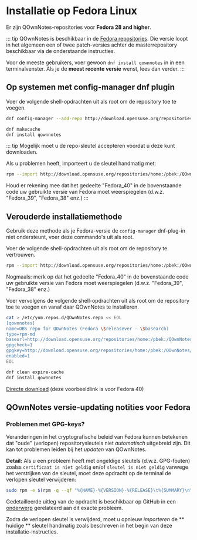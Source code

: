 # Installatie op Fedora Linux

Er zijn QOwnNotes-repositories voor **Fedora 28 and higher**.

::: tip
QOwnNotes is beschikbaar in de [Fedora repositories](https://packages.fedoraproject.org/pkgs/qownnotes/qownnotes/). Die versie loopt in het algemeen een of twee patch-versies achter de masterrepository beschikbaar via de onderstaande instructies.

Voor de meeste gebruikers, voer gewoon `dnf install qownnotes` in in een terminalvenster. Als je de **meest recente versie** wenst, lees dan verder.
:::

## Op systemen met config-manager dnf plugin

Voer de volgende shell-opdrachten uit als root om de repository toe te voegen.

```bash
dnf config-manager --add-repo http://download.opensuse.org/repositories/home:/pbek:/QOwnNotes/Fedora_\$releasever/

dnf makecache
dnf install qownnotes
```

::: tip
Mogelijk moet u de repo-sleutel accepteren voordat u deze kunt downloaden.

Als u problemen heeft, importeert u de sleutel handmatig met:

```bash
rpm --import http://download.opensuse.org/repositories/home:/pbek:/QOwnNotes/Fedora_40/repodata/repomd.xml.key
```
Houd er rekening mee dat het gedeelte "Fedora_40" in de bovenstaande code uw gebruikte versie van Fedora moet weerspiegelen (d.w.z. "Fedora_39", "Fedora_38" enz.)
:::

## Verouderde installatiemethode

Gebruik deze methode als je Fedora-versie de `config-manager` dnf-plug-in niet ondersteunt, voer deze commando's uit als root.

Voer de volgende shell-opdrachten uit als root om de repository te vertrouwen.

```bash
rpm --import http://download.opensuse.org/repositories/home:/pbek:/QOwnNotes/Fedora_40/repodata/repomd.xml.key
```
Nogmaals: merk op dat het gedeelte "Fedora_40" in de bovenstaande code uw gebruikte versie van Fedora moet weerspiegelen (d.w.z. "Fedora_39", "Fedora_38" enz.)

Voer vervolgens de volgende shell-opdrachten uit als root om de repository toe te voegen en vanaf daar QOwnNotes te installeren.

```bash
cat > /etc/yum.repos.d/QOwnNotes.repo << EOL
[qownnotes]
name=OBS repo for QOwnNotes (Fedora \$releasever - \$basearch)
type=rpm-md
baseurl=http://download.opensuse.org/repositories/home:/pbek:/QOwnNotes/Fedora_\$releasever/
gpgcheck=1
gpgkey=http://download.opensuse.org/repositories/home:/pbek:/QOwnNotes/Fedora_\$releasever/repodata/repomd.xml.key
enabled=1
EOL

dnf clean expire-cache
dnf install qownnotes
```

[Directe download](https://download.opensuse.org/repositories/home:/pbek:/QOwnNotes/Fedora_40) (deze voorbeeldlink is voor Fedora 40)

## QOwnNotes versie-updating notities voor Fedora

### Problemen met GPG-keys?

Veranderingen in het cryptografische beleid van Fedora kunnen betekenen dat "oude" (verlopen) repositorysleutels niet *automatisch* uitgebreid zijn. Dit kan tot problemen leiden bij het *updaten* van QOwnNotes.

**Detail:** Als u een probleem heeft met ongeldige sleutels (d.w.z. GPG-fouten) zoalss `certificaat is niet geldig` en/of `sleutel is niet geldig` vanwege het verstrijken van de sleutel, moet deze opdracht op de terminal de verlopen sleutel verwijderen:

```bash
sudo rpm -e $(rpm -q --qf "%{NAME}-%{VERSION}-%{RELEASE}\t%{SUMMARY}\n" gpg-pubkey | grep pbek | cut -f1)
```

Gedetailleerde uitleg van de opdracht is beschikbaar op GitHub in een [onderwerp](https://github.com/pbek/QOwnNotes/issues/3008#issuecomment-2197827084) gerelateerd aan dit exacte probleem.

Zodra de verlopen sleutel is verwijderd, moet u opnieuw *importeren* de ** huidige ** sleutel handmatig zoals beschreven in het begin van deze installatie-instructies.
